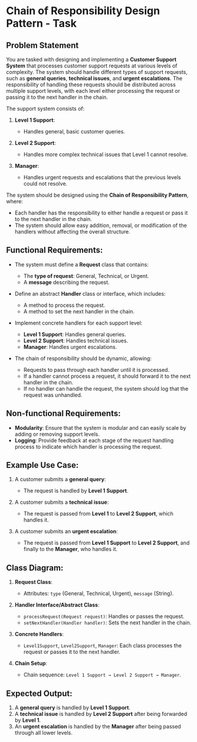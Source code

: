 # Chain of Responsibility Design Pattern - Task

## Problem Statement

You are tasked with designing and implementing a **Customer Support System** that processes customer support requests at various levels of complexity. The system should handle different types of support requests, such as **general queries**, **technical issues**, and **urgent escalations**. The responsibility of handling these requests should be distributed across multiple support levels, with each level either processing the request or passing it to the next handler in the chain.

The support system consists of:

1. **Level 1 Support**:
   - Handles general, basic customer queries.
   
2. **Level 2 Support**:
   - Handles more complex technical issues that Level 1 cannot resolve.
   
3. **Manager**:
   - Handles urgent requests and escalations that the previous levels could not resolve.

The system should be designed using the **Chain of Responsibility Pattern**, where:
- Each handler has the responsibility to either handle a request or pass it to the next handler in the chain.
- The system should allow easy addition, removal, or modification of the handlers without affecting the overall structure.

## Functional Requirements:
- The system must define a **Request** class that contains:
  - The **type of request**: General, Technical, or Urgent.
  - A **message** describing the request.
  
- Define an abstract **Handler** class or interface, which includes:
  - A method to process the request.
  - A method to set the next handler in the chain.

- Implement concrete handlers for each support level:
  - **Level 1 Support**: Handles general queries.
  - **Level 2 Support**: Handles technical issues.
  - **Manager**: Handles urgent escalations.

- The chain of responsibility should be dynamic, allowing:
  - Requests to pass through each handler until it is processed.
  - If a handler cannot process a request, it should forward it to the next handler in the chain.
  - If no handler can handle the request, the system should log that the request was unhandled.

## Non-functional Requirements:
- **Modularity**: Ensure that the system is modular and can easily scale by adding or removing support levels.
- **Logging**: Provide feedback at each stage of the request handling process to indicate which handler is processing the request.

## Example Use Case:

1. A customer submits a **general query**:
   - The request is handled by **Level 1 Support**.

2. A customer submits a **technical issue**:
   - The request is passed from **Level 1** to **Level 2 Support**, which handles it.

3. A customer submits an **urgent escalation**:
   - The request is passed from **Level 1 Support** to **Level 2 Support**, and finally to the **Manager**, who handles it.

## Class Diagram:
1. **Request Class**:
   - Attributes: `type` (General, Technical, Urgent), `message` (String).

2. **Handler Interface/Abstract Class**:
   - `processRequest(Request request)`: Handles or passes the request.
   - `setNextHandler(Handler handler)`: Sets the next handler in the chain.

3. **Concrete Handlers**:
   - `Level1Support`, `Level2Support`, `Manager`: Each class processes the request or passes it to the next handler.

4. **Chain Setup**:
   - Chain sequence: `Level 1 Support → Level 2 Support → Manager`.

## Expected Output:
1. A **general query** is handled by **Level 1 Support**.
2. A **technical issue** is handled by **Level 2 Support** after being forwarded by **Level 1**.
3. An **urgent escalation** is handled by the **Manager** after being passed through all lower levels.
